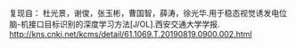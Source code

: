复现自：
杜光景，谢俊，张玉彬，曹国智，薛涛，徐光华.用于稳态视觉诱发电位脑-机接口目标识别的深度学习方法[J/OL].西安交通大学学报.
http://kns.cnki.net/kcms/detail/61.1069.T.20190819.0900.002.html
